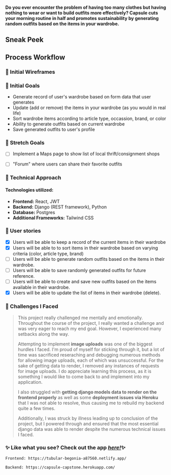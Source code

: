 
**Do you ever encounter the problem of having too many clothes but having nothing to wear or want to build outfits more effectively? Capsule cuts your morning routine in half and promotes sustainability by generating random outfits based on the items in your wardrobe.**

## Sneak Peek



## Process Workflow
### 🧵 Initial Wireframes 


### 🧵 Initial Goals
- Generate record of user's wardrobe based on form data that user generates
- Update (add or remove) the items in your wardrobe (as you would in real life)
- Sort wardrobe items according to article type, occassion, brand, or color
- Ability to generate outfits based on current wardrobe
- Save generated outfits to user's profile

### 🧵 Stretch Goals


- [ ] Implement a Maps page to show list of local thrift/consignment shops
- [ ] "Forum" where users can share their favorite outfits


### 🧵 Technical Approach
#### Technologies utilized:
- **Frontend:** React, JWT
- **Backend:** Django (REST framework), Python
- **Database:** Postgres
- **Additional Frameworks:** Tailwind CSS 
 

### 🧵 User stories
- [x] Users will be able to keep a record of the current items in their wardrobe
- [x] Users will be able to to sort items in their wardrobe based on varying criteria (color, article type, brand)
- [ ] Users will be able to generate random outfits based on the items in their wardrobe.
- [ ] Users will be able to save randomly generated outfits for future reference.
- [ ] Users will be able to create and save new outfits based on the items available in their wardrobe.
- [x] Users will be able to update the list of items in their wardrobe (delete).
### 🧵 Challenges I Faced
> This project really challenged me mentally and emotionally. Throughout the course of the project, I really wanted a challenge and was very eager to reach my end goal. However, I experienced many setbacks along the way.
>
> Attempting to implement **image uploads** was one of the biggest hurdles I faced. I'm proud of myself for sticking through it, but a lot of time was sacrificed reseraching and debugging numerous methods for allowing image uploads, each of which was unsuccessful. For the sake of getting data to render, I removed any instances of requests for image uploads. I do appreciate learning this process, as it is something I would like to come back to and implement into my application.
>
> I also struggled with **getting django models data to render on the frontend properly** as well as some **deployment issues via Heroku** that I was not able to resolve, thus causing me to rebuild my backend quite a few times.
>
> Additionally, I was struck by illness leading up to conclusion of the project, but I powered through and ensured that the most essential django data was able to render despite the numerous technical issues I faced.

### ✨ Like what you see? Check out the app [*here!*](https://tubular-begonia-a87560.netlify.app/)✨
    Frontend: https://tubular-begonia-a87560.netlify.app/

    Backend: https://capsule-capstone.herokuapp.com/